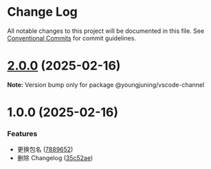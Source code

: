 # Change Log

All notable changes to this project will be documented in this file.
See [Conventional Commits](https://conventionalcommits.org) for commit guidelines.

# [2.0.0](https://github.com/youngjuning/youngjuning/compare/v1.0.0...v2.0.0) (2025-02-16)

**Note:** Version bump only for package @youngjuning/vscode-channel





# 1.0.0 (2025-02-16)


### Features

* 更换包名 ([7889652](https://github.com/youngjuning/youngjuning/commit/7889652971c8ad5c5eb8a8b70ca129e618bff4ae))
* 删除 Changelog ([35c52ae](https://github.com/youngjuning/youngjuning/commit/35c52ae7307ca3beeb3d42be92cdaf53cfbdb7c5))
